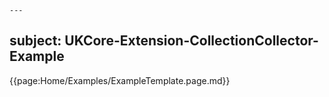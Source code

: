     ---
subject: UKCore-Extension-CollectionCollector-Example
---
{{page:Home/Examples/ExampleTemplate.page.md}}